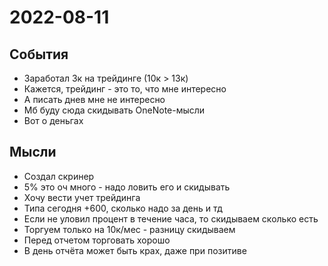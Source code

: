 # 2022-08-11

## События

- Заработал 3к на трейдинге (10к > 13к)
- Кажется, трейдинг - это то, что мне интересно
- А писать днев мне не интересно
- Мб буду сюда скидывать OneNote-мысли
- Вот о деньгах

## Мысли

- Создал скринер
- 5% это оч много - надо ловить его и скидывать
- Хочу вести учет трейдинга
- Типа сегодня +600, сколько надо за день и тд
- Если не уловил процент в течение часа, то скидываем сколько есть
- Торгуем только на 10к/мес - разницу скидываем
- Перед отчетом торговать хорошо
- В день отчёта может быть крах, даже при позитиве
